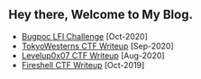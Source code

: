 ## Hey there, Welcome to My Blog.

* [Bugpoc LFI Challenge](CTF-Writeups/Oct-2020_LFI.md) [Oct-2020]
* [TokyoWesterns CTF Writeup](CTF-Writeups/Sep-2020_TWCTF.md) [Sep-2020]
* [Levelup0x07 CTF Writeup](CTF-Writeups/Aug-2020_Levelup.md) [Aug-2020]
* [Fireshell CTF Writeup](CTF-Writeups/Oct-2019_Fireshell.md) [Oct-2019]

 

